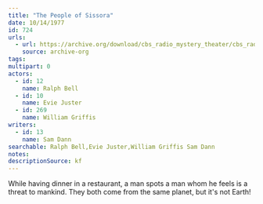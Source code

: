 ```yaml
---
title: "The People of Sissora"
date: 10/14/1977
id: 724
urls: 
  - url: https://archive.org/download/cbs_radio_mystery_theater/cbs_radio_mystery_theater-0701-0750.zip/cbs_radio_mystery_theater-0701-0750%2Fcbsrmt_0724_the_people_of_sissora.mp3
    source: archive-org
tags: 
multipart: 0
actors:  
  - id: 12
    name: Ralph Bell  
  - id: 10
    name: Evie Juster  
  - id: 269
    name: William Griffis
writers:  
  - id: 13
    name: Sam Dann
searchable: Ralph Bell,Evie Juster,William Griffis Sam Dann
notes: 
descriptionSource: kf
---
```

While having dinner in a restaurant, a man spots a man whom he feels is a threat to mankind. They both come from the same planet, but it's not Earth!
